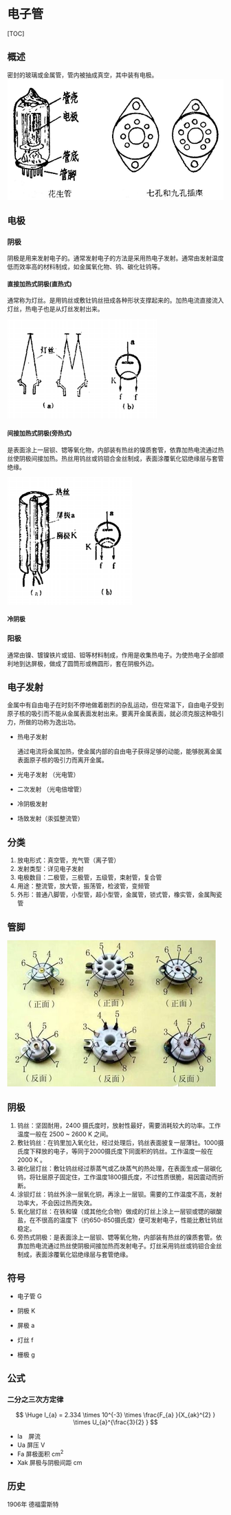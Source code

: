 # 电子管

[TOC]

## 概述

 密封的玻璃或金属管，管内被抽成真空，其中装有电极。![](../../Images/vacuum_tube.jpg)

## 电极

### 阴极

阴极是用来发射电子的。通常发射电子的方法是采用热电子发射。通常由发射温度低而效率高的材料制成，如金属氧化物、钨、碳化钍钨等。

#### 直接加热式阴极(直热式) 

通常称为灯丝。是用钨丝或敷钍钨丝扭成各种形状支撑起来的。加热电流直接流入灯丝，热电子也是从灯丝发射出来。

 ![](../../Images/阴极_直热.png)

#### 间接加热式阴极(旁热式)

是表面涂上一层钡、锶等氧化物，内部装有热丝的镍质套管，依靠加热电流通过热丝使阴极间接加热。热丝用钨丝或钨钼合金丝制成，表面涂覆氧化铝绝缘层与套管绝缘。

 ![](../../Images/阴极_间热.png)

#### 冷阴极

### 阳极

通常由镍、镀镍铁片或钼、钽等材料制成，作用是收集热电子。为使热电子全部顺利地到达屏极，做成了圆筒形或椭圆形，套在阴极外边。

## 电子发射

金属中有自由电子在时刻不停地做着剧烈的杂乱运动，但在常温下，自由电子受到原子核的吸引而不能从金属表面发射出来。要离开金属表面，就必须克服这种吸引力，所做的功称为逸出功。

* 热电子发射

  通过电流将金属加热，使金属内部的自由电子获得足够的动能，能够脱离金属表面原子核的吸引力而离开金属。

* 光电子发射  （光电管）

* 二次发射  （光电倍增管）

* 冷阴极发射  

* 场致发射（汞弧整流管）

## 分类
1.  放电形式：真空管，充气管（离子管）  
2. 发射类型：详见电子发射
3. 电极数目：二极管，三极管，五级管，束射管，复合管
4. 用途：整流管，放大管，振荡管，检波管，变频管
5. 外形：普通八脚管，小型管，超小型管，金属管，锁式管，橡实管，金属陶瓷管

## 管脚

 ![](../../Images/管脚排序.jpeg)

## 阴极
1. 钨丝：坚固耐用，2400 摄氏度时，放射性最好，需要消耗较大的功率。工作温度一般在 2500 ~ 2600 K 之间。
2. 敷钍钨丝：在钨里加入氧化钍，经过处理后，钨丝表面披复一层薄钍。1000摄氏度下释放的电子，等同于2000摄氏度下同面积的钨丝。工作温度一般在 2000 K 。
3. 碳化层灯丝：敷钍钨丝经过萘蒸气或乙炔蒸气的热处理，在表面生成一层碳化钨，将钍层原子固定住，工作温度1800摄氏度，不过性质很脆，易因震动而折断。
4. 涂钡灯丝：钨丝外涂一层氧化铜，再涂上一层钡。需要的工作温度不高，发射功率大，不会因过热而失效。
5. 氧化层灯丝：在铁和镍（或其他化合物）做成的灯丝上涂上一层钡或锶的碳酸盐，在不很高的温度下（约650-850摄氏度）便可发射电子，性能比敷钍钨丝稳定。
6. 旁热式阴极：是表面涂上一层钡、锶等氧化物，内部装有热丝的镍质套管。依靠加热电流通过热丝使阴极间接加热而发射电子。灯丝采用钨丝或钨钼合金丝制成，表面涂覆氧化铝绝缘层与套管绝缘。

## 符号
* 电子管	G  

* 阴极	    K  

* 屏极	    a  

* 灯丝	    f  

* 栅极	    g

## 公式

### 二分之三次方定律

$$
\Huge I_{a} = 2.334 \times 10^{-3} \times \frac{F_{a} }{X_{ak}^{2}  } \times  U_{a}^{\frac{3}{2} }
$$



* Ia　屏流
* Ua	屏压 V
* Fa	屏极面积 cm<sup>2</sup>
* Xak	屏极与阴极间距 cm

## 历史

1906年 德福雷斯特
